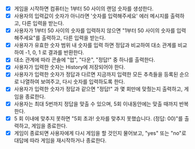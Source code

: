- [x] 게임을 시작하면 컴퓨터는 1부터 50 사이의 랜덤 숫자를 생성한다.
- [x] 사용자의 입력값이 숫자가 아니라면 '숫자를 입력해주세요' 에러 메시지를 출력하고, 다른 입력을 받는다.
- [x] 사용자가 1부터 50 사이의 숫자를 입력하지 않으면 "1부터 50 사이의 숫자를 입력해주세요"를 출력하고, 다른 입력을 받는다.
- [x] 사용자가 유효한 숫자 범위 내 숫자를 입력 하면 정답과 비교하여 대소 관계를 비교하여 -1, 0, 1 로 결과를 반환한다.
- [x] 대소 관계에 따라 콘솔에 "업", "다운", "정답!" 중 하나를 출력한다.
- [x] 사용자가 입력한 숫자는 History에 저장되어야 한다.
- [x] 사용자가 입력한 숫자가 정답과 다르면 지금까지 입력한 모든 추측들을 등록된 순으로 나열하여 보여주고, 다시 숫자를 입력하도록 한다.
- [x] 사용자가 입력한 숫자가 정답과 같으면 "정답!" 과 몇 회만에 맞췄는지 출력하고, 게임을 종료한다.
- [x] 사용자는 최대 5번까지 정답을 맞출 수 있으며, 5회 이내동안에는 맞출 때까지 반복한다.
- [x] 5 회 이내에 맞추지 못하면 "5회 초과! 숫자를 맞추지 못했습니다. (정답: 00)"를 출력하고, 게임을 종료한다.
- [x] 게임이 종료되면 사용자에게 다시 게임을 할 것인지 물어보고, "yes" 또는 "no"로 대답에 따라 게임을 재시작하거나 종료한다.
